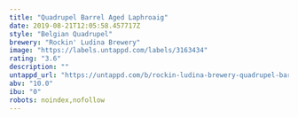 ```yaml
---
title: "Quadrupel Barrel Aged Laphroaig"
date: 2019-08-21T12:05:58.457717Z
style: "Belgian Quadrupel"
brewery: "Rockin' Ludina Brewery"
image: "https://labels.untappd.com/labels/3163434"
rating: "3.6"
description: ""
untappd_url: "https://untappd.com/b/rockin-ludina-brewery-quadrupel-barrel-aged-laphroaig/3163434"
abv: "10.0"
ibu: "0"
robots: noindex,nofollow
---
```

